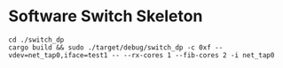 # Software Switch Skeleton
```
cd ./switch_dp
cargo build && sudo ./target/debug/switch_dp -c 0xf --vdev=net_tap0,iface=test1 -- --rx-cores 1 --fib-cores 2 -i net_tap0
```

